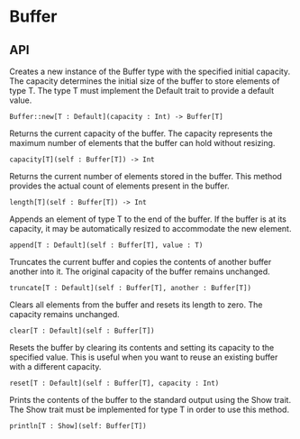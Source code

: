 # Buffer
## API
Creates a new instance of the Buffer type with the specified initial capacity. The capacity determines the initial size of the buffer to store elements of type T. The type T must implement the Default trait to provide a default value.
```
Buffer::new[T : Default](capacity : Int) -> Buffer[T]
```
Returns the current capacity of the buffer. The capacity represents the maximum number of elements that the buffer can hold without resizing.
```
capacity[T](self : Buffer[T]) -> Int
```
Returns the current number of elements stored in the buffer. This method provides the actual count of elements present in the buffer.
```
length[T](self : Buffer[T]) -> Int
```
Appends an element of type T to the end of the buffer. If the buffer is at its capacity, it may be automatically resized to accommodate the new element.
```
append[T : Default](self : Buffer[T], value : T)
```
Truncates the current buffer and copies the contents of another buffer another into it. The original capacity of the buffer remains unchanged.
```
truncate[T : Default](self : Buffer[T], another : Buffer[T])
```
Clears all elements from the buffer and resets its length to zero. The capacity remains unchanged.
```
clear[T : Default](self : Buffer[T])
```
Resets the buffer by clearing its contents and setting its capacity to the specified value. This is useful when you want to reuse an existing buffer with a different capacity.
```
reset[T : Default](self : Buffer[T], capacity : Int)
```
Prints the contents of the buffer to the standard output using the Show trait. The Show trait must be implemented for type T in order to use this method.
```
println[T : Show](self: Buffer[T])
```
